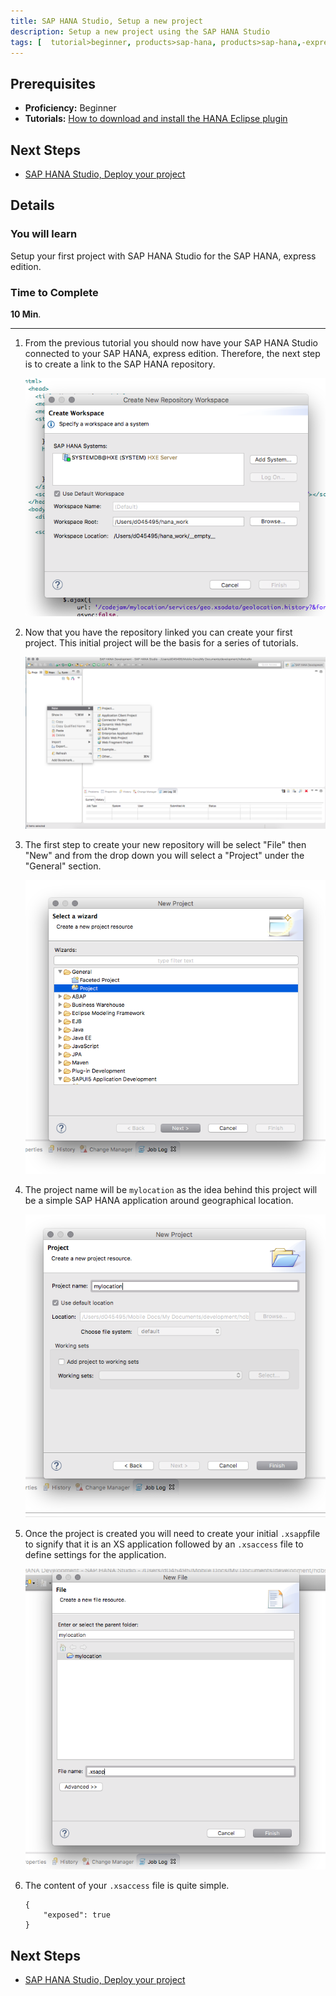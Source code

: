 ```yaml
---
title: SAP HANA Studio, Setup a new project
description: Setup a new project using the SAP HANA Studio
tags: [  tutorial>beginner, products>sap-hana, products>sap-hana,-express-edition, products>sap-hana-studio ]
---
```

## Prerequisites  
 - **Proficiency:** Beginner
 - **Tutorials:** [How to download and install the HANA Eclipse plugin](http://www.sap.com/developer/how-tos/hxe-howto-eclipse.html)

## Next Steps
 - [SAP HANA Studio, Deploy your project](http://www.sap.com/developer/tutorials/studio-deploy-project.html)

## Details
### You will learn  
Setup your first project with SAP HANA Studio for the SAP HANA, express edition.

### Time to Complete
**10 Min**.

---

1. From the previous tutorial you should now have your SAP HANA Studio connected to your SAP HANA, express edition. Therefore, the next step is to create a link to the SAP HANA repository.
	
	![connect repo](0.png)
	
2. Now that you have the repository linked you can create your first project. This initial project will be the basis for a series of tutorials.

	![new project](1.png)

3. The first step to create your new repository will be select "File" then "New" and from the drop down you will select a "Project" under the "General" section.

	![project name](2.png)

4. The project name will be `mylocation` as the idea behind this project will be a simple SAP HANA application around geographical location.

	![project](3.png)

5. Once the project is created you will need to create your initial `.xsapp`file to signify that it is an XS application followed by an `.xsaccess` file to define settings for the application.

	![new files](4.png)

6. The content of your `.xsaccess` file is quite simple.

	```
	{
		"exposed": true
	}
	```

## Next Steps
- [SAP HANA Studio, Deploy your project](http://www.sap.com/developer/tutorials/studio-deploy-project.html)
